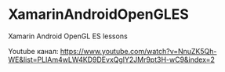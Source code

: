 # XamarinAndroidOpenGLES
Xamarin Android OpenGL ES lessons 

Youtube канал:
https://www.youtube.com/watch?v=NnuZK5Qh-WE&list=PLIAm4wLW4KD9DEvxQglY2JMr9pt3H-wC9&index=2


